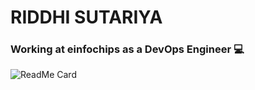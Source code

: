  
# RIDDHI SUTARIYA

### Working at einfochips as a DevOps Engineer 💻


![ReadMe Card](https://github-readme-stats.vercel.app/api/pin/?username=a-a-r-a-l&repo=Riddhi-Sutariya)
